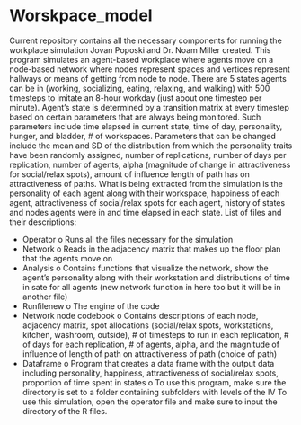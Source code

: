 # Worskpace_model

Current repository contains all the necessary components for running the workplace simulation Jovan Poposki and Dr. Noam Miller created. This program simulates an agent-based workplace where agents move on a node-based network where nodes represent spaces and vertices represent hallways or means of getting from node to node. There are 5 states agents can be in (working, socializing, eating, relaxing, and walking) with 500 timesteps to imitate an 8-hour workday (just about one timestep per minute). Agent’s state is determined by a transition matrix at every timestep based on certain parameters that are always being monitored. Such parameters include time elapsed in current state, time of day, personality, hunger, and bladder, # of workspaces. 
Parameters that can be changed include the mean and SD of the distribution from which the personality traits have been randomly assigned, number of replications, number of days per replication, number of agents, alpha (magnitude of change in attractiveness for social/relax spots), amount of influence length of path has on attractiveness of paths. 
What is being extracted from the simulation is the personality of each agent along with their workspace, happiness of each agent, attractiveness of social/relax spots for each agent, history of states and nodes agents were in and time elapsed in each state. 
List of files and their descriptions: 
-	Operator
o	Runs all the files necessary for the simulation
-	Network
o	Reads in the adjacency matrix that makes up the floor plan that the agents move on
-	Analysis
o	Contains functions that visualize the network, show the agent’s personality along with their workstation and distributions of time in sate for all agents (new network function in here too but it will be in another file)
-	Runfilenew
o	The engine of the code
-	Network node codebook
o	Contains descriptions of each node, adjacency matrix, spot allocations (social/relax spots, workstations, kitchen, washroom, outside), # of  timesteps to run in each replication, # of days for each replication, # of agents, alpha, and the magnitude of influence of length of path on attractiveness of path (choice of path)
-	Dataframe
o	Program that creates a data frame with the output data including personality, happiness, attractiveness of social/relax spots, proportion of time spent in states
o	To use this program, make sure the directory is set to a folder containing subfolders with levels of the IV
To use this simulation, open the operator file and make sure to input the directory of the R files. 
